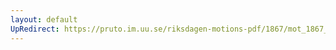 ```yaml
---
layout: default
UpRedirect: https://pruto.im.uu.se/riksdagen-motions-pdf/1867/mot_1867__fk__48/mot_1867__fk__48-004.pdf
---
```

